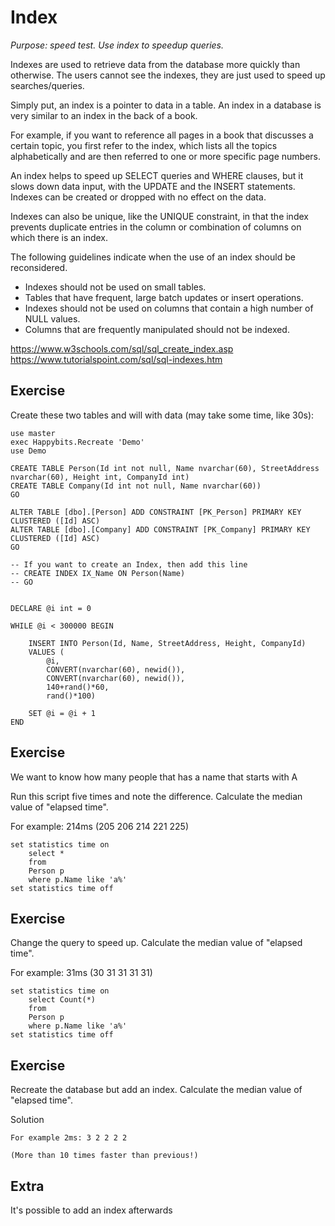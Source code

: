 # Index

*Purpose: speed test. Use index to speedup queries.*

Indexes are used to retrieve data from the database more quickly than otherwise. The users cannot see the indexes, they are just used to speed up searches/queries.

Simply put, an index is a pointer to data in a table. An index in a database is very similar to an index in the back of a book.

For example, if you want to reference all pages in a book that discusses a certain topic, you first refer to the index, which lists all the topics alphabetically and are then referred to one or more specific page numbers.

An index helps to speed up SELECT queries and WHERE clauses, but it slows down data input, with the UPDATE and the INSERT statements. Indexes can be created or dropped with no effect on the data.

Indexes can also be unique, like the UNIQUE constraint, in that the index prevents duplicate entries in the column or combination of columns on which there is an index.

The following guidelines indicate when the use of an index should be reconsidered.

- Indexes should not be used on small tables.
- Tables that have frequent, large batch updates or insert operations.
- Indexes should not be used on columns that contain a high number of NULL values.
- Columns that are frequently manipulated should not be indexed.

https://www.w3schools.com/sql/sql_create_index.asp
https://www.tutorialspoint.com/sql/sql-indexes.htm


## Exercise

Create these two tables and will with data (may take some time, like 30s):

	use master
	exec Happybits.Recreate 'Demo'
	use Demo

	CREATE TABLE Person(Id int not null, Name nvarchar(60), StreetAddress nvarchar(60), Height int, CompanyId int)
	CREATE TABLE Company(Id int not null, Name nvarchar(60))
	GO

	ALTER TABLE [dbo].[Person] ADD CONSTRAINT [PK_Person] PRIMARY KEY CLUSTERED ([Id] ASC)
	ALTER TABLE [dbo].[Company] ADD CONSTRAINT [PK_Company] PRIMARY KEY CLUSTERED ([Id] ASC)
	GO

	-- If you want to create an Index, then add this line
	-- CREATE INDEX IX_Name ON Person(Name)
	-- GO
	

	DECLARE @i int = 0

	WHILE @i < 300000 BEGIN

		INSERT INTO Person(Id, Name, StreetAddress, Height, CompanyId) 
		VALUES (
			@i, 
			CONVERT(nvarchar(60), newid()), 
			CONVERT(nvarchar(60), newid()), 
			140+rand()*60, 
			rand()*100) 

		SET @i = @i + 1
	END


## Exercise

We want to know how many people that has a name that starts with A

Run this script five times and note the difference. Calculate the median value of "elapsed time".

For example: 214ms (205 206 214 221 225)

	set statistics time on
		select *
		from 
		Person p 
		where p.Name like 'a%'
	set statistics time off

## Exercise

Change the query to speed up. Calculate the median value of "elapsed time".

For example: 31ms (30 31 31 31 31)

	set statistics time on
		select Count(*)
		from 
		Person p 
		where p.Name like 'a%'
	set statistics time off

## Exercise

Recreate the database but add an index.  Calculate the median value of "elapsed time".

Solution

	For example 2ms: 3 2 2 2 2

	(More than 10 times faster than previous!)

## Extra

It's possible to add an index afterwards


